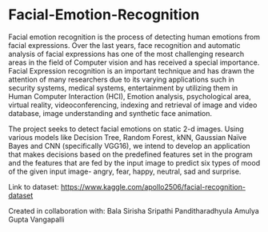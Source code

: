 # Facial-Emotion-Recognition

Facial emotion recognition is the process of detecting human emotions from facial expressions. Over the last years, face recognition and automatic analysis of facial expressions has one of the most challenging research areas in the field of Computer vision and has received a special importance. Facial Expression recognition is an important technique and has drawn the attention of many researchers due to its varying applications such in security systems, medical systems, entertainment by utilizing them in Human Computer Interaction (HCI), Emotion analysis, psychological area, virtual reality, videoconferencing, indexing and retrieval of image and video database, image understanding and synthetic face animation. 

The project seeks to detect facial emotions on static 2-d images.
Using various models like Decision Tree, Random Forest, kNN, Gaussian Naïve Bayes and CNN (specifically VGG16), we intend to develop an application that makes decisions based on the predefined features set in the program and the features that are fed by the input image to predict six types of mood of the given input image- angry, fear, happy, neutral, sad and surprise.

Link to dataset: https://www.kaggle.com/apollo2506/facial-recognition-dataset


Created in collaboration with:
Bala Sirisha Sripathi Panditharadhyula
Amulya Gupta Vangapalli
